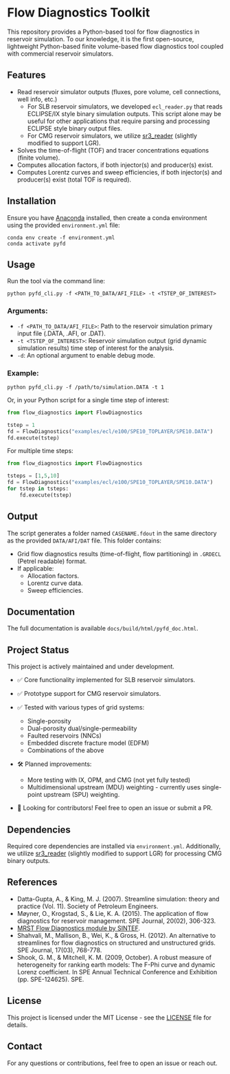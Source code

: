 # Flow Diagnostics Toolkit

This repository provides a Python-based tool for flow diagnostics in reservoir simulation. To our knowledge, it is the first open-source, lightweight Python-based finite volume-based flow diagnostics tool coupled with commercial reservoir simulators.

## Features
- Read reservoir simulator outputs (fluxes, pore volume, cell connections, well info, etc.)
  - For SLB reservoir simulators, we developed `ecl_reader.py` that reads ECLIPSE/IX style binary simulation outputs. This script alone may be useful for other applications that require parsing and processing ECLIPSE style binary output files.
  - For CMG reservoir simulators, we utilize [sr3_reader](https://github.com/nikolai-andrianov/sr3_reader/blob/main/README.md) (slightly modified to support LGR).
- Solves the time-of-flight (TOF) and tracer concentrations equations (finite volume).
- Computes allocation factors, if both injector(s) and producer(s) exist.
- Computes Lorentz curves and sweep efficiencies, if both injector(s) and producer(s) exist (total TOF is required).

## Installation

Ensure you have [Anaconda](https://www.anaconda.com/products/distribution) installed, then create a conda environment using the provided `environment.yml` file:

```
conda env create -f environment.yml
conda activate pyfd
```

## Usage

Run the tool via the command line:

```
python pyfd_cli.py -f <PATH_TO_DATA/AFI_FILE> -t <TSTEP_OF_INTEREST>
```

### Arguments:
- `-f <PATH_TO_DATA/AFI_FILE>`: Path to the reservoir simulation primary input file (.DATA, .AFI, or .DAT).
- `-t <TSTEP_OF_INTEREST>`: Reservoir simulation output (grid dynamic simulation results) time step of interest for the analysis.
- `-d`: An optional argument to enable debug mode.

### Example:

```
python pyfd_cli.py -f /path/to/simulation.DATA -t 1
```

Or, in your Python script for a single time step of interest:

```python
from flow_diagnostics import FlowDiagnostics

tstep = 1
fd = FlowDiagnostics("examples/ecl/e100/SPE10_TOPLAYER/SPE10.DATA")
fd.execute(tstep)
```

For multiple time steps:

```python
from flow_diagnostics import FlowDiagnostics

tsteps = [1,5,10]
fd = FlowDiagnostics("examples/ecl/e100/SPE10_TOPLAYER/SPE10.DATA")
for tstep in tsteps:
    fd.execute(tstep)
```
## Output

The script generates a folder named `CASENAME.fdout` in the same directory as the provided `DATA/AFI/DAT` file. This folder contains:
- Grid flow diagnostics results (time-of-flight, flow partitioning) in `.GRDECL` (Petrel readable) format.
- If applicable:
  - Allocation factors.
  - Lorentz curve data.
  - Sweep efficiencies.

## Documentation

The full documentation is available `docs/build/html/pyfd_doc.html`.

## Project Status
This project is actively maintained and under development. 
- ✅ Core functionality implemented for SLB reservoir simulators.
- ✅ Prototype support for CMG reservoir simulators.
- ✅ Tested with various types of grid systems:
  - Single-porosity
  - Dual-porosity dual/single-permeability
  - Faulted reservoirs (NNCs)
  - Embedded discrete fracture model (EDFM)
  - Combinations of the above
- 🛠️ Planned improvements:
  - More testing with IX, OPM, and CMG (not yet fully tested)
  - Multidimensional upstream (MDU) weighting - currently uses single-point upstream (SPU) weighting.
  
- 🚀 Looking for contributors! Feel free to open an issue or submit a PR.

## Dependencies

Required core dependencies are installed via `environment.yml`.
Additionally, we utilize [sr3_reader](https://github.com/nikolai-andrianov/sr3_reader/blob/main/README.md) (slightly modified to support LGR) for processing CMG binary outputs.

## References

- Datta-Gupta, A., & King, M. J. (2007). Streamline simulation: theory and practice (Vol. 11). Society of Petroleum Engineers.
- Møyner, O., Krogstad, S., & Lie, K. A. (2015). The application of flow diagnostics for reservoir management. SPE Journal, 20(02), 306-323.
- [MRST Flow Diagnostics module by SINTEF](https://www.sintef.no/projectweb/mrst/modules/diagnostics/).
- Shahvali, M., Mallison, B., Wei, K., & Gross, H. (2012). An alternative to streamlines for flow diagnostics on structured and unstructured grids. SPE Journal, 17(03), 768-778.
- Shook, G. M., & Mitchell, K. M. (2009, October). A robust measure of heterogeneity for ranking earth models: The F-Phi curve and dynamic Lorenz coefficient. In SPE Annual Technical Conference and Exhibition (pp. SPE-124625). SPE.

## License

This project is licensed under the MIT License - see the [LICENSE](LICENSE) file for details.

## Contact

For any questions or contributions, feel free to open an issue or reach out.

